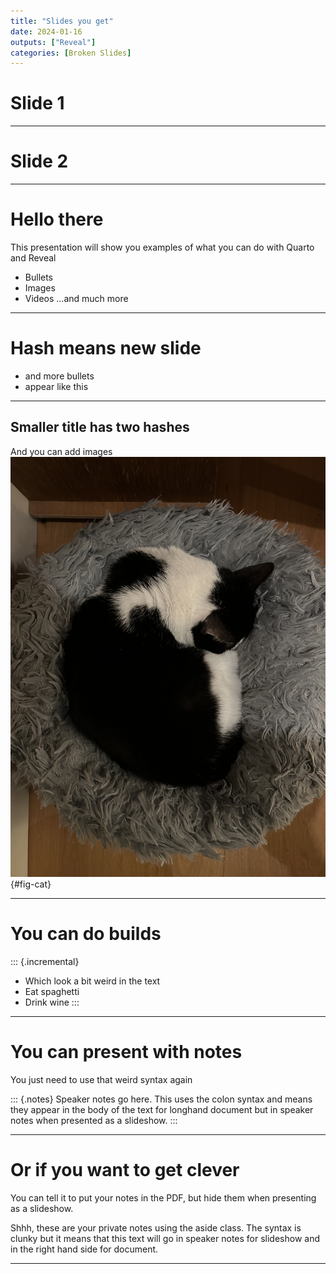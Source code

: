 ```yaml
---
title: "Slides you get"
date: 2024-01-16
outputs: ["Reveal"]
categories: [Broken Slides]
---
```



# Slide 1
---

# Slide 2
---

# Hello there

This presentation will show you examples of what you can do with Quarto and Reveal

- Bullets
- Images
- Videos
...and much more

---

# Hash means new slide
- and more bullets
- appear like this

---

## Smaller title has two hashes
And you can add images
![Cat](bandit.jpeg){#fig-cat}

---

# You can do builds
::: {.incremental}
- Which look a bit weird in the text
- Eat spaghetti
- Drink wine
:::

---

# You can present with notes
You just need to use that weird syntax again

::: {.notes}
Speaker notes go here. This uses the colon syntax and means they appear in the body of the text for longhand document but in speaker notes when presented as a slideshow. 
:::

---

# Or if you want to get clever
You can tell it to put your notes in the PDF, but hide them when presenting as a slideshow.

<aside class="notes">
Shhh, these are your private notes using the aside class. The syntax is clunky but it means that this text will go in speaker notes for slideshow and in the right hand side for document.
</aside>

---